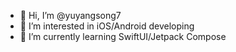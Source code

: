 - 👋 Hi, I’m @yuyangsong7
- 👀 I’m interested in iOS/Android developing
- 🌱 I’m currently learning SwiftUI/Jetpack Compose


<!---
yuyangsong7/yuyangsong7 is a ✨ special ✨ repository because its `README.md` (this file) appears on your GitHub profile.
You can click the Preview link to take a look at your changes.
--->

